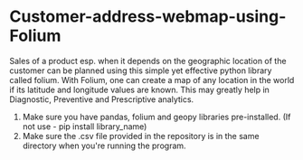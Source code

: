 # Customer-address-webmap-using-Folium
Sales of a product esp. when it depends on the geographic location of the customer can be planned using this simple yet effective python library called folium. With Folium, one can create a map of any location in the world if its latitude and longitude values are known. This may greatly help in Diagnostic, Preventive and Prescriptive analytics.

1. Make sure you have pandas, folium and geopy libraries pre-installed. (If not use - pip install library_name)
2. Make sure the .csv file provided in the repository is in the same directory when you're running the program.


